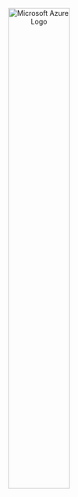 <p align="center">
<img src="https://i.imgur.com/1DDZ4Ui.png" height="50%" width="50%" alt="Microsoft Azure Logo"/>
</p>
<h1></h1>
